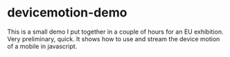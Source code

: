 devicemotion-demo
=================

This is a small demo I put together in a couple of hours for an EU exhibition. Very preliminary, quick. It shows how to use and stream the device motion of a mobile in javascript.